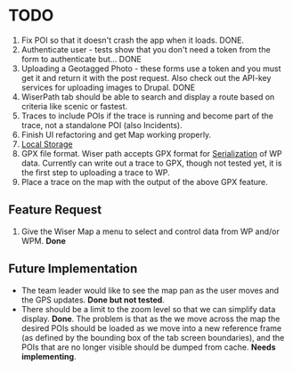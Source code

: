 # TODO #
  1. Fix POI so that it doesn't crash the app when it loads. DONE.
  1. Authenticate user - tests show that you don't need a token from the form to authenticate but... DONE
  1. Uploading a Geotagged Photo - these forms use a token and you must get it and return it with the post request. Also check out the API-key services for uploading images to Drupal. DONE
  1. WiserPath tab should be able to search and display a route based on criteria like scenic or fastest.
  1. Traces to include POIs if the trace is running and become part of the trace, not a standalone POI (also Incidents).
  1. Finish UI refactoring and get Map working properly.
  1. [Local Storage](LocalStorage.md)
  1. GPX file format. Wiser path accepts GPX format for [Serialization](Serialization.md) of WP data. Currently can write out a trace to GPX, though not tested yet, it is the first step to uploading a trace to WP.
  1. Place a trace on the map with the output of the above GPX feature.

## Feature Request ##
  1. Give the Wiser Map a menu to select and control data from WP and/or WPM. **Done**

## Future Implementation ##
  * The team leader would like to see the map pan as the user moves and the GPS updates. **Done but not tested**.
  * There should be a limit to the zoom level so that we can simplify data display.  **Done**. The problem is that as the we move across the map the desired POIs should be loaded as we move into a new reference frame (as defined by the bounding box of the tab screen boundaries), and the POIs that are no longer visible should be dumped from cache. **Needs implementing**.